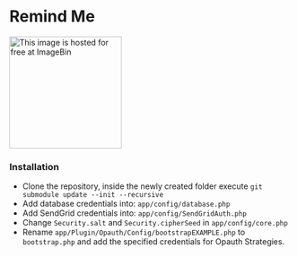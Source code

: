 <h1> Remind Me </h1>

<a href='http://imgbin.org'><img src='http://imgbin.org/images/18657.png' alt='This image is hosted for free at ImageBin' height="200" width="200"/></a>

<h3>Installation</h3>

* Clone the repository, inside the newly created folder execute `git submodule update --init --recursive`
* Add database credentials into: `app/config/database.php`
* Add SendGrid credentials into: `app/config/SendGridAuth.php`
* Change `Security.salt` and `Security.cipherSeed` in `app/config/core.php`
* Rename `app/Plugin/Opauth/Config/bootstrapEXAMPLE.php` to `bootstrap.php` and add the specified credentials for Opauth Strategies.

